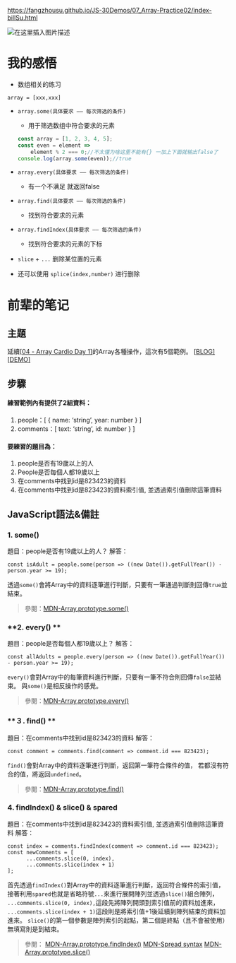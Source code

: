 https://fangzhousu.github.io/JS-30Demos/07_Array-Practice02/index-billSu.html

![在这里插入图片描述](https://img-blog.csdnimg.cn/11b93df5bed84b62a685f299ff8e39a7.png)

# 我的感悟

- 数组相关的练习



`array = [xxx,xxx]`

- `array.some(具体要求 —— 每次筛选的条件)`

  - 用于筛选数组中符合要求的元素

  ```js
  const array = [1, 2, 3, 4, 5];
  const even = element =>
      element % 2 === 0;//不太懂为啥这里不能有{} 一加上下面就输出false了
  console.log(array.some(even));//true
  ```

  

- `array.every(具体要求 —— 每次筛选的条件)`
  - 有一个不满足 就返回false
- `array.find(具体要求 —— 每次筛选的条件)`
  - 找到符合要求的元素

- `array.findIndex(具体要求 —— 每次筛选的条件)`
  - 找到符合要求的元素的下标
- `slice` + `...` 删除某位置的元素
- 还可以使用 `splice(index,number)` 进行删除



# 前辈的笔记

## **主題**

延續[[04 - Array Cardio Day 1\]](https://github.com/guahsu/JavaScript30/tree/master/04_Array-Cardio-Day-1)的Array各種操作，這次有5個範例。
[[BLOG\]](https://guahsu.io/2017/05/JavaScript30-07-Array-Cardio-Day-2/)
[[DEMO\]](https://guahsu.io/JavaScript30/07_Array-Cardio-Day-2/index-GuaHsu.html)

## **步驟**

#### 練習範例內有提供了2組資料：

1. people：[ { name: ‘string’, year: number } ]
2. comments：[ text: ‘string’, id: number } ]

#### 要練習的題目為：

1. people是否有19歲以上的人
2. People是否每個人都19歲以上
3. 在comments中找到id是823423的資料
4. 在comments中找到id是823423的資料索引值, 並透過索引值刪除這筆資料

## **JavaScript語法&備註**

### **1. some()**

題目：people是否有19歲以上的人？
解答：

```
const isAdult = people.some(person => ((new Date()).getFullYear()) - person.year >= 19);
```

透過`some()`會將Array中的資料逐筆進行判斷，只要有一筆通過判斷則回傳`true`並結束。

> 參閱：[MDN-Array.prototype.some()](https://developer.mozilla.org/en-US/docs/Web/JavaScript/Reference/Global_Objects/Array/some)

### **2. every() **

題目：people是否每個人都19歲以上？
解答：

```
const allAdults = people.every(person => ((new Date()).getFullYear()) - person.year >= 19);
```

`every()`會對Array中的每筆資料進行判斷，只要有一筆不符合則回傳`false`並結束。
與`some()`是相反操作的感覺。

> 參閱：[MDN-Array.prototype.every()](https://developer.mozilla.org/en-US/docs/Web/JavaScript/Reference/Global_Objects/Array/every)

### **３. find() **

題目：在comments中找到id是823423的資料
解答：

```
const comment = comments.find(comment => comment.id === 823423);
```

`find()`會對Array中的資料逐筆進行判斷，返回第一筆符合條件的值，
若都沒有符合的值，將返回`undefined`。

> 參閱：[MDN-Array.prototype.find()](https://developer.mozilla.org/en-US/docs/Web/JavaScript/Reference/Global_Objects/Array/find)

### **4. findIndex() & slice() & spared**

題目：在comments中找到id是823423的資料索引值, 並透過索引值刪除這筆資料
解答：

```
const index = comments.findIndex(comment => comment.id === 823423);
const newComments = [
      ...comments.slice(0, index),
      ...comments.slice(index + 1)
];
```

首先透過`findIndex()`對Array中的資料逐筆進行判斷，返回符合條件的索引值，
接著利用`spared`也就是省略符號`...`來進行展開陣列並透過`slice()`組合陣列，
`...comments.slice(0, index),`這段先將陣列開頭到索引值前的資料加進來，
`...comments.slice(index + 1)`這段則是將索引值+1後延續到陣列結束的資料加進來。
`slice()`的第一個參數是陣列索引的起點，第二個是終點（且不會被使用）無填寫則是到結束。

> 參閱：
> [MDN-Array.prototype.findIndex()](https://developer.mozilla.org/en-US/docs/Web/JavaScript/Reference/Global_Objects/Array/findIndex)
> [MDN-Spread syntax](https://developer.mozilla.org/en-US/docs/Web/JavaScript/Reference/Operators/Spread_operator)
> [MDN-Array.prototype.slice()](https://developer.mozilla.org/en-US/docs/Web/JavaScript/Reference/Global_Objects/Array/slice)